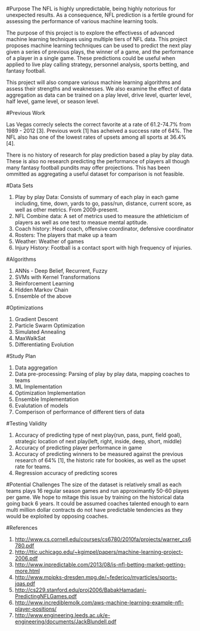 #Purpose
The NFL is highly unpredictable, being highly notorious for unexpected results. As a consequence, NFL prediction is a fertile ground for assessing the performance of various machine learning tools. 

The purpose of this project is to explore the effectivess of advanced machine learning techniques using multiple tiers of NFL data. This project proposes machine learning techniques can be used to predict the next play given a series of previous plays, the winner of a game, and the performance of a player in a single game. These predictions could be useful when applied to live play calling strategy, personnel analysis, sports betting, and fantasy football.

This project will also compare various machine learning algorithms and assess their strengths and weaknesses. We also examine the effect of data aggregation as data can be trained on a play level, drive level, quarter level, half level, game level, or season level.

#Previous Work

Las Vegas correcly selects the correct favorite at a rate of 61.2-74.7% from 1989 - 2012 [3]. Previous work [1] has acheived a success rate of 64%. The NFL also has one of the lowest rates of upsets among all sports at 36.4% [4].

There is no history of research for play prediction based a play by play data. These is also no research predicting the performance of players all though many fantasy football pundits may offer projections. This has been ommitted as aggregating a useful dataset for comparison is not feasible.


#Data Sets
1. Play by play Data: Consists of summary of each play in each game including, time, down, yards to go, pass/run, distance, current score, as well as other metrics. From 2009-present.
2. NFL Combine data: A set of metrics used to measure the athleticism of players as well as one test to measue mental aptitude.
3. Coach history: Head coach, offensive coordinator, defensive coordinator
4. Rosters: The players that make up a team
5. Weather: Weather of games 
6. Injury History: Football is a contact sport with high frequency of injuries. 

#Algorithms
1. ANNs - Deep Belief, Recurrent, Fuzzy
2. SVMs with Kernel Transformations
3. Reinforcement Learning
4. Hidden Markov Chain
5. Ensemble of the above


#Optimizations
1. Gradient Descent
2. Particle Swarm Optimization
3. Simulated Annealing
4. MaxWalkSat
5. Differentiating Evolution

#Study Plan

1. Data aggregation
2. Data pre-processing: Parsing of play by play data, mapping coaches to teams
3. ML Implementation
4. Optimization Implementation
5. Ensemble Implementation
6. Evalutation of models
7. Comperison of performance of different tiers of data

#Testing Validity

1. Accuracy of predicting type of next play(run, pass, punt, field goal), strategic location of next play(left, right, inside, deep, short, middle) 
2. Accuracy of predicting player performance in game
3. Accuracy of predicting winners to be measured against the previous research of 64% [1], the historic rate for bookies, as well as the upset rate for teams.
4. Regression accuracy of predicting scores


#Potential Challenges
The size of the dataset is relatively small as each teams plays 16 regular season games and run approximantly 50-60 playes per game. We hope to mitage this issue by training on the historical data going back 6 years. It could be assumed coaches talented enough to earn multi million dollar contracts do not have predictable tendencies as they would be exploited by opposing coaches. 

#References

1. http://www.cs.cornell.edu/courses/cs6780/2010fa/projects/warner_cs6780.pdf
2. http://ttic.uchicago.edu/~kgimpel/papers/machine-learning-project-2006.pdf
3. http://www.inpredictable.com/2013/08/is-nfl-betting-market-getting-more.html
4. http://www.mpipks-dresden.mpg.de/~federico/myarticles/sports-jqas.pdf
5. http://cs229.stanford.edu/proj2006/BabakHamadani-PredictingNFLGames.pdf
6. http://www.incrediblemolk.com/aws-machine-learning-example-nfl-player-positions/
7. http://www.engineering.leeds.ac.uk/e-engineering/documents/JackBlundell.pdf
